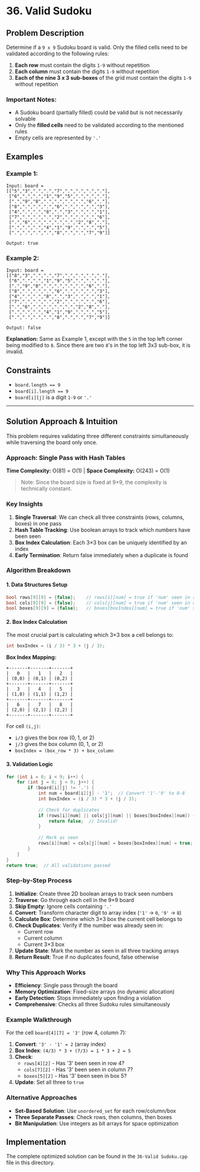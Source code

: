 # 36. Valid Sudoku

## Problem Description

Determine if a `9 x 9` Sudoku board is valid. Only the filled cells need to be validated according to the following rules:

1. **Each row** must contain the digits `1-9` without repetition
2. **Each column** must contain the digits `1-9` without repetition  
3. **Each of the nine 3 x 3 sub-boxes** of the grid must contain the digits `1-9` without repetition

### Important Notes:
- A Sudoku board (partially filled) could be valid but is not necessarily solvable
- Only the **filled cells** need to be validated according to the mentioned rules
- Empty cells are represented by `'.'`

## Examples

### Example 1:
```
Input: board = 
[["5","3",".",".","7",".",".",".","."],
 ["6",".",".","1","9","5",".",".","."],
 [".","9","8",".",".",".",".","6","."],
 ["8",".",".",".","6",".",".",".","3"],
 ["4",".",".","8",".","3",".",".","1"],
 ["7",".",".",".","2",".",".",".","6"],
 [".","6",".",".",".",".","2","8","."],
 [".",".",".","4","1","9",".",".","5"],
 [".",".",".",".","8",".",".","7","9"]]

Output: true
```

### Example 2:
```
Input: board = 
[["8","3",".",".","7",".",".",".","."],
 ["6",".",".","1","9","5",".",".","."],
 [".","9","8",".",".",".",".","6","."],
 ["8",".",".",".","6",".",".",".","3"],
 ["4",".",".","8",".","3",".",".","1"],
 ["7",".",".",".","2",".",".",".","6"],
 [".","6",".",".",".",".","2","8","."],
 [".",".",".","4","1","9",".",".","5"],
 [".",".",".",".","8",".",".","7","9"]]

Output: false
```
**Explanation:** Same as Example 1, except with the `5` in the top left corner being modified to `8`. Since there are two `8`'s in the top left 3x3 sub-box, it is invalid.

## Constraints

- `board.length == 9`
- `board[i].length == 9`  
- `board[i][j]` is a digit `1-9` or `'.'`

---

## Solution Approach & Intuition

This problem requires validating three different constraints simultaneously while traversing the board only once.

### Approach: Single Pass with Hash Tables
**Time Complexity:** O(81) = O(1) | **Space Complexity:** O(243) = O(1)

> Note: Since the board size is fixed at 9×9, the complexity is technically constant.

### Key Insights

1. **Single Traversal**: We can check all three constraints (rows, columns, boxes) in one pass
2. **Hash Table Tracking**: Use boolean arrays to track which numbers have been seen
3. **Box Index Calculation**: Each 3×3 box can be uniquely identified by an index
4. **Early Termination**: Return false immediately when a duplicate is found

### Algorithm Breakdown

#### 1. Data Structures Setup
```cpp
bool rows[9][9] = {false};    // rows[i][num] = true if 'num' seen in row i
bool cols[9][9] = {false};    // cols[j][num] = true if 'num' seen in column j  
bool boxes[9][9] = {false};   // boxes[boxIndex][num] = true if 'num' seen in box
```

#### 2. Box Index Calculation
The most crucial part is calculating which 3×3 box a cell belongs to:

```cpp
int boxIndex = (i / 3) * 3 + (j / 3);
```

**Box Index Mapping:**
```
+-------+-------+-------+
|   0   |   1   |   2   |
| (0,0) | (0,1) | (0,2) |
+-------+-------+-------+
|   3   |   4   |   5   |
| (1,0) | (1,1) | (1,2) |
+-------+-------+-------+
|   6   |   7   |   8   |
| (2,0) | (2,1) | (2,2) |
+-------+-------+-------+
```

For cell `(i,j)`:
- `i/3` gives the box row (0, 1, or 2)
- `j/3` gives the box column (0, 1, or 2)
- `boxIndex = (box_row * 3) + box_column`

#### 3. Validation Logic
```cpp
for (int i = 0; i < 9; i++) {
    for (int j = 0; j < 9; j++) {
        if (board[i][j] != '.') {
            int num = board[i][j] - '1';  // Convert '1'-'9' to 0-8
            int boxIndex = (i / 3) * 3 + (j / 3);
            
            // Check for duplicates
            if (rows[i][num] || cols[j][num] || boxes[boxIndex][num]) {
                return false;  // Invalid!
            }
            
            // Mark as seen
            rows[i][num] = cols[j][num] = boxes[boxIndex][num] = true;
        }
    }
}
return true;  // All validations passed
```

### Step-by-Step Process

1. **Initialize**: Create three 2D boolean arrays to track seen numbers
2. **Traverse**: Go through each cell in the 9×9 board
3. **Skip Empty**: Ignore cells containing `'.'`
4. **Convert**: Transform character digit to array index (`'1'` → `0`, `'9'` → `8`)
5. **Calculate Box**: Determine which 3×3 box the current cell belongs to
6. **Check Duplicates**: Verify if the number was already seen in:
   - Current row
   - Current column  
   - Current 3×3 box
7. **Update State**: Mark the number as seen in all three tracking arrays
8. **Return Result**: True if no duplicates found, false otherwise

### Why This Approach Works

- **Efficiency**: Single pass through the board
- **Memory Optimization**: Fixed-size arrays (no dynamic allocation)
- **Early Detection**: Stops immediately upon finding a violation
- **Comprehensive**: Checks all three Sudoku rules simultaneously

### Example Walkthrough

For the cell `board[4][7] = '3'` (row 4, column 7):

1. **Convert**: `'3' - '1' = 2` (array index)
2. **Box Index**: `(4/3) * 3 + (7/3) = 1 * 3 + 2 = 5`
3. **Check**: 
   - `rows[4][2]` - Has '3' been seen in row 4?
   - `cols[7][2]` - Has '3' been seen in column 7?
   - `boxes[5][2]` - Has '3' been seen in box 5?
4. **Update**: Set all three to `true`

### Alternative Approaches

- **Set-Based Solution**: Use `unordered_set` for each row/column/box
- **Three Separate Passes**: Check rows, then columns, then boxes
- **Bit Manipulation**: Use integers as bit arrays for space optimization

## Implementation

The complete optimized solution can be found in the `36-Valid Sudoku.cpp` file in this directory.
